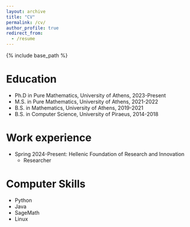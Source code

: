 ```yaml
---
layout: archive
title: "CV"
permalink: /cv/
author_profile: true
redirect_from:
  - /resume
---
```


{% include base_path %}

Education
======
* Ph.D in Pure Mathematics, University of Athens, 2023-Present
* M.S. in Pure Mathematics, University of Athens, 2021-2022
* B.S. in Mathematics, University of Athens, 2019-2021
* B.S. in Computer Science, University of Piraeus, 2014-2018

Work experience
======
* Spring 2024-Present: Hellenic Foundation of Research and Innovation
  * Researcher 
  
  
Computer Skills
======
* Python
* Java
* SageMath
* Linux

